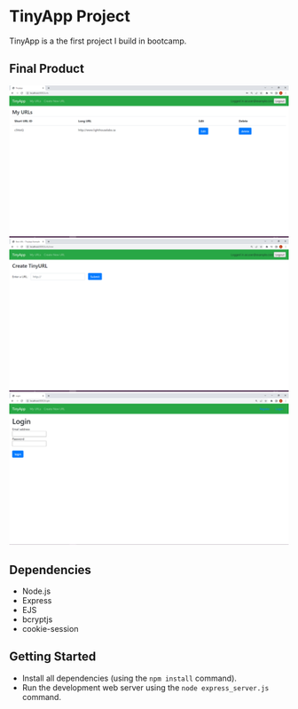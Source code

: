 # TinyApp Project

TinyApp is a the first project I build in bootcamp.

## Final Product

!["screenshot for MainPage"](https://github.com/adavidliang/tinyapp/blob/master/docs/TinyAppMainPage.png)
!["screenshot for CreatURLPage"](https://github.com/adavidliang/tinyapp/blob/master/docs/TinyAppCreatURLPage.png)
!["screenshot for LoginPage"](https://github.com/adavidliang/tinyapp/blob/master/docs/TinyApploginPage.png)
## Dependencies

- Node.js
- Express
- EJS
- bcryptjs
- cookie-session

## Getting Started

- Install all dependencies (using the `npm install` command).
- Run the development web server using the `node express_server.js` command.